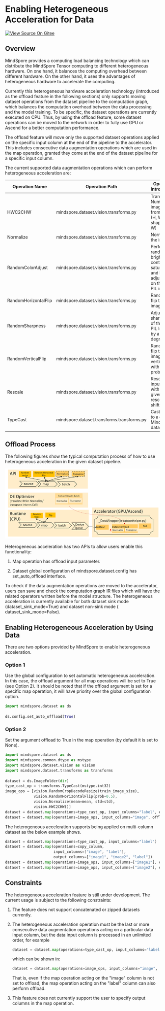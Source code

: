 # Enabling Heterogeneous Acceleration for Data

[![View Source On Gitee](https://mindspore-website.obs.cn-north-4.myhuaweicloud.com/website-images/r2.3.1/resource/_static/logo_source_en.svg)](https://gitee.com/mindspore/docs/blob/r2.3.1/tutorials/experts/source_en/dataset/dataset_offload.md)

## Overview

MindSpore provides a computing load balancing technology which can distribute the MindSpore Tensor computing to
different heterogeneous hardware. On one hand, it balances the computing overhead between different hardware. On the
other hand, it uses the advantages of heterogeneous hardware to accelerate the computing.

Currently this heterogeneous hardware acceleration technology (introduced as the offload feature in the following
sections) only supports moving dataset operations from the dataset pipeline to the computation graph, which balances the
computation overhead between the data processing and the model training. To be specific, the dataset operations are
currently executed on CPU. Thus, by using the offload feature, some dataset operations can be moved to the network in order to
fully use GPU or Ascend for a better computation performance.

The offload feature will move only the supported dataset operations applied on the specific input column at the end of
the pipeline to the accelerator. This includes consecutive data augmentation operations which are used in the map
operation, granted they come at the end of the dataset pipeline for a specific input column.

The current supported data augmentation operations which can perform heterogeneous acceleration are:

| Operation Name       | Operation Path                             | Operation Introduction                                                                       |
| -------------------- | -------------------------------------------| -------------------------------------------------------------------------------------------- |
| HWC2CHW              | mindspore.dataset.vision.transforms.py     | Transpose a Numpy image array from shape (H, W, C) to shape (C, H, W)                        |
| Normalize            | mindspore.dataset.vision.transforms.py     | Normalize the image                                                                          |
| RandomColorAdjust    | mindspore.dataset.vision.transforms.py     | Perform a random brightness, contrast, saturation, and hue adjustment on the input PIL image |
| RandomHorizontalFlip | mindspore.dataset.vision.transforms.py     | Randomly flip the input image                                                                |
| RandomSharpness      | mindspore.dataset.vision.transforms.py     | Adjust the sharpness of the input PIL Image by a random degree                               |
| RandomVerticalFlip   | mindspore.dataset.vision.transforms.py     | Randomly flip the input image vertically with a given probability                            |
| Rescale              | mindspore.dataset.vision.transforms.py     | Rescale the input image with the given rescale and shift                                     |
| TypeCast             | mindspore.dataset.transforms.transforms.py | Cast tensor to a given MindSpore data type                                                   |

## Offload Process

The following figures show the typical computation process of how to use heterogeneous acceleration in the given dataset
pipeline.

![offload](images/offload_process.PNG)

Heterogeneous acceleration has two APIs to allow users enable this functionality:

1. Map operation has offload input parameter.

2. Dataset global configuration of mindspore.dataset.config has set_auto_offload interface.

To check if the data augmentation operations are moved to the accelerator, users can save and check the computation
graph IR files which will have the related operators written before the model structure. The heterogeneous acceleration
is currently available for both dataset sink mode (dataset_sink_mode=True) and dataset non-sink mode (
dataset_sink_mode=False).

## Enabling Heterogeneous Acceleration by Using Data

There are two options provided by MindSpore to enable heterogeneous acceleration.

### Option 1

Use the global configuration to set automatic heterogeneous acceleration. In this case, the offload argument for all map
operations will be set to True (see Option 2). It should be noted that if the offload argument is set for a specific map
operation, it will have priority over the global configuration option.

```python
import mindspore.dataset as ds

ds.config.set_auto_offload(True)
```

### Option 2

Set the argument offload to True in the map operation (by default it is set to None).

```python
import mindspore.dataset as ds
import mindspore.common.dtype as mstype
import mindspore.dataset.vision as vision
import mindspore.dataset.transforms as transforms

dataset = ds.ImageFolder(dir)
type_cast_op = transforms.TypeCast(mstype.int32)
image_ops = [vision.RandomCropDecodeResize(train_image_size),
             vision.RandomHorizontalFlip(prob=0.5),
             vision.Normalize(mean=mean, std=std),
             vision.HWC2CHW()]
dataset = dataset.map(operations=type_cast_op, input_columns="label", offload=True)
dataset = dataset.map(operations=image_ops, input_columns="image", offload=True)
```

The heterogeneous acceleration supports being applied on multi-column dataset as the below example shows.

```python
dataset = dataset.map(operations=type_cast_op, input_columns="label")
dataset = dataset.map(operations=copy_column,
                      input_columns=["image", "label"],
                      output_columns=["image1", "image2", "label"])
dataset = dataset.map(operations=image_ops, input_columns=["image1"], offload=True)
dataset = dataset.map(operations=image_ops, input_columns=["image2"], offload=True)
```

## Constraints

The heterogeneous acceleration feature is still under development. The current usage is subject to the following
constraints:

1. The feature does not support concatenated or zipped datasets currently.

2. The heterogeneous acceleration operation must be the last or more consecutive data augmentation operations acting on
   a particular data input column, but the data input column is processed in an unlimited order, for example

    ```python
    dataset = dataset.map(operations=type_cast_op, input_columns="label", offload=True)
    ```

    which can be shown in:

    ```python
    dataset = dataset.map(operations=image_ops, input_columns="image", offload=False)
    ```

    That is, even if the map operation acting on the "image" column is not set to offload, the map operation acting on
    the "label" column can also perform offload.

3. This feature does not currently support the user to specify output columns in the map operation.
